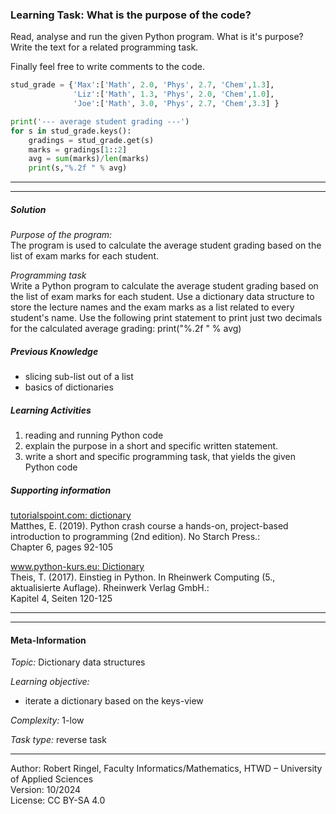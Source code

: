 ### Learning Task: What is the purpose of the code?

Read, analyse and run the given Python program. What is it's purpose?  
Write the text for a related programming task.

Finally feel free to write comments to the code.

``` python
stud_grade = {'Max':['Math', 2.0, 'Phys', 2.7, 'Chem',1.3], 
              'Liz':['Math', 1.3, 'Phys', 2.0, 'Chem',1.0], 
              'Joe':['Math', 3.0, 'Phys', 2.7, 'Chem',3.3] }

print('--- average student grading ---')
for s in stud_grade.keys():
	gradings = stud_grade.get(s)
	marks = gradings[1::2]
	avg = sum(marks)/len(marks)
	print(s,"%.2f " % avg)
```

---------------------------------------
---------------------------------------

##### Solution

*Purpose of the program:*  
The program is used to calculate the average student grading based on the list of exam marks for each student.

*Programming task*  
Write a Python program to calculate the average student grading based on the list of exam marks for each student. Use a dictionary data structure to store the lecture names and the exam marks as a list related to every student's name.
Use the following print statement to print just two decimals for the calculated average grading: print("%.2f " % avg)

##### Previous Knowledge

- slicing sub-list out of a list
- basics of dictionaries
  
##### Learning Activities

1) reading and running Python code
2) explain the purpose in a short and specific written statement.
3) write a short and specific programming task, that yields the given Python code


##### Supporting information

[tutorialspoint.com: dictionary](https://www.tutorialspoint.com/python/python_dictionary.htm)  
Matthes, E. (2019). Python crash course a hands-on, project-based introduction to programming (2nd edition). No Starch Press.:  
Chapter 6, pages 92-105  

[www.python-kurs.eu: Dictionary](https://www.python-kurs.eu/python3_dictionaries.php)  
Theis, T. (2017). Einstieg in Python. In Rheinwerk Computing (5., aktualisierte Auflage). Rheinwerk Verlag GmbH.:   
Kapitel 4, Seiten 120-125

---------------------------------------
---------------------------------------
#### Meta-Information
*Topic:*  Dictionary data structures 

*Learning objective:*  
- iterate a dictionary based on the keys-view

[//]: # "learning objective: 3-dictionary"
[//]: # "previous knowledge: 3-dictionary 2-list"

*Complexity:*  1-low 

*Task type:*  reverse task 

----
Author: Robert Ringel, Faculty Informatics/Mathematics, HTWD – University of Applied Sciences  
Version: 10/2024            
License: CC BY-SA 4.0
